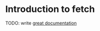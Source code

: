 # Introduction to fetch

TODO: write [great documentation](http://jacobian.org/writing/great-documentation/what-to-write/)
